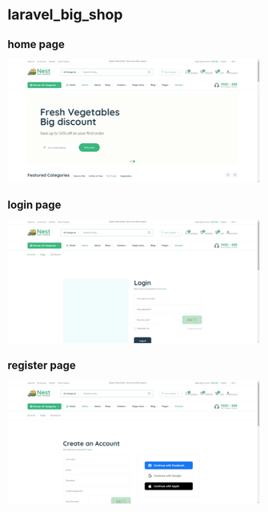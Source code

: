 # laravel_big_shop
 
## home page
![Image](tests/Browser/screenshots/home_page.png)

## login page
![Image](tests/Browser/screenshots/login_page.png)

## register page
![Image](tests/Browser/screenshots/register_page.png)